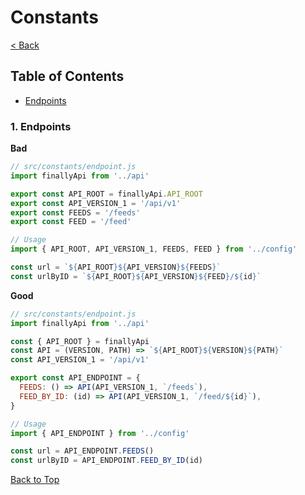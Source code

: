 # Constants

[< Back](../README.md)

## Table of Contents
* [Endpoints](#1-endpoints)

### 1. Endpoints

**Bad**
```js
// src/constants/endpoint.js
import finallyApi from '../api'

export const API_ROOT = finallyApi.API_ROOT
export const API_VERSION_1 = '/api/v1'
export const FEEDS = '/feeds'
export const FEED = '/feed'

// Usage
import { API_ROOT, API_VERSION_1, FEEDS, FEED } from '../config'

const url = `${API_ROOT}${API_VERSION}${FEEDS}`
const urlByID = `${API_ROOT}${API_VERSION}${FEED}/${id}`
```

**Good**
```js
// src/constants/endpoint.js
import finallyApi from '../api'

const { API_ROOT } = finallyApi
const API = (VERSION, PATH) => `${API_ROOT}${VERSION}${PATH}`
const API_VERSION_1 = '/api/v1'

export const API_ENDPOINT = {
  FEEDS: () => API(API_VERSION_1, `/feeds`),
  FEED_BY_ID: (id) => API(API_VERSION_1, `/feed/${id}`),
}

// Usage
import { API_ENDPOINT } from '../config'

const url = API_ENDPOINT.FEEDS()
const urlByID = API_ENDPOINT.FEED_BY_ID(id)
```

[Back to Top](#table-of-contents)